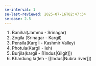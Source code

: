 ```yaml
---
se-interval: 1
se-last-reviewed: 2025-07-16T02:47:34
se-ease: 2.5
---
```

1. Banihal(Jammu - Srinagar)
2. Zogila (Srinagar - Kargil)
3. Pensila(Kargil - Kashmir Valley)
4. Photula(Kargil - leh)
5. Burjila(kargil - [[Indus|Gilgit]])
6. Khardung la(leh - [[Indus|Nubra river]])
